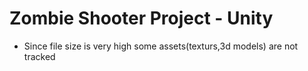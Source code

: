 # Zombie Shooter Project - Unity

- Since file size is very high some assets(texturs,3d models) are not tracked 
